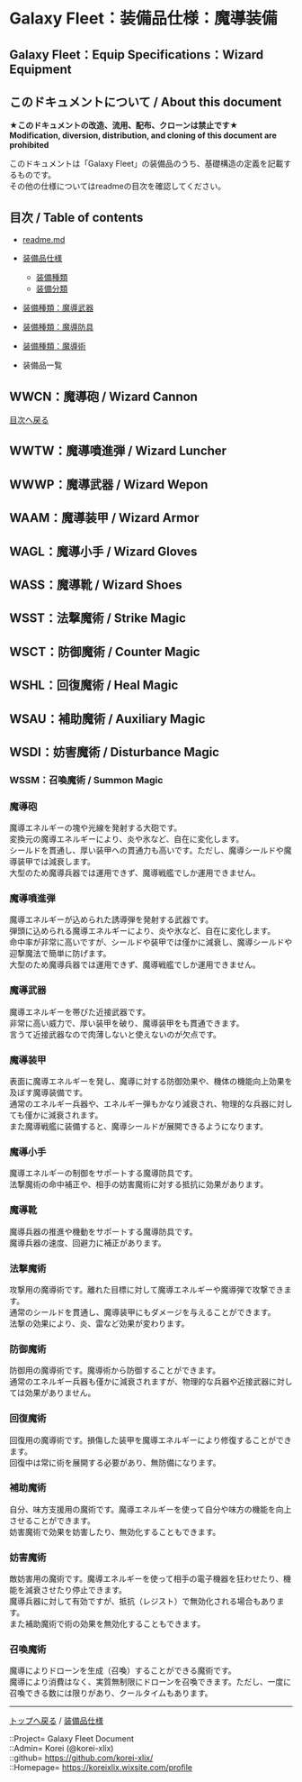 # Galaxy Fleet：装備品仕様：魔導装備

## Galaxy Fleet：Equip Specifications：Wizard Equipment

## このドキュメントについて / About this document
  
**★このドキュメントの改造、流用、配布、クローンは禁止です★**  
    **Modification, diversion, distribution, and cloning of this document are prohibited**  
  
このドキュメントは「Galaxy Fleet」の装備品のうち、基礎構造の定義を記載するものです。  
その他の仕様についてはreadmeの目次を確認してください。  





## 目次 / Table of contents

* [readme.md](/readme.md)

* [装備品仕様](/unit/readme.md)
  * [装備種類](/strategypart/readme.md#装備種類--equip-kind)
  * [装備分類](/equip/readme.md#装備分類--equip-class)

* [装備種類：魔導武器](/equip/readme.md#ww魔導武器--wizard-wepon)
* [装備種類：魔導防具](/equip/readme.md#wa魔導防具--wizard-armor)
* [装備種類：魔導術](/equip/readme.md#ws魔導術--wizard-spell)

* 装備品一覧








## WWCN：魔導砲 / Wizard Cannon

[目次へ戻る](#目次--table-of-contents)  
  



## WWTW：魔導噴進弾 / Wizard Luncher



## WWWP：魔導武器 / Wizard Wepon




## WAAM：魔導装甲 / Wizard Armor



## WAGL：魔導小手 / Wizard Gloves



## WASS：魔導靴 / Wizard Shoes




## WSST：法撃魔術 / Strike Magic




## WSCT：防御魔術 / Counter Magic



## WSHL：回復魔術 / Heal Magic



## WSAU：補助魔術 / Auxiliary Magic



## WSDI：妨害魔術 / Disturbance Magic



### WSSM：召喚魔術 / Summon Magic











### 魔導砲
  
魔導エネルギーの塊や光線を発射する大砲です。  
変換元の魔導エネルギーにより、炎や氷など、自在に変化します。  
シールドを貫通し、厚い装甲への貫通力も高いです。ただし、魔導シールドや魔導装甲では減衰します。  
大型のため魔導兵器では運用できず、魔導戦艦でしか運用できません。  


### 魔導噴進弾
  
魔導エネルギーが込められた誘導弾を発射する武器です。  
弾頭に込められる魔導エネルギーにより、炎や氷など、自在に変化します。  
命中率が非常に高いですが、シールドや装甲では僅かに減衰し、魔導シールドや迎撃魔法で簡単に防げます。  
大型のため魔導兵器では運用できず、魔導戦艦でしか運用できません。  


### 魔導武器
  
魔導エネルギーを帯びた近接武器です。  
非常に高い威力で、厚い装甲を破り、魔導装甲をも貫通できます。  
言うて近接武器なので肉薄しないと使えないのが欠点です。  


### 魔導装甲
  
表面に魔導エネルギーを発し、魔導に対する防御効果や、機体の機能向上効果を及ぼす魔導装備です。  
通常のエネルギー兵器や、エネルギー弾もかなり減衰され、物理的な兵器に対しても僅かに減衰されます。  
また魔導戦艦に装備すると、魔導シールドが展開できるようになります。  


### 魔導小手
  
魔導エネルギーの制御をサポートする魔導防具です。  
法撃魔術の命中補正や、相手の妨害魔術に対する抵抗に効果があります。  


### 魔導靴
  
魔導兵器の推進や機動をサポートする魔導防具です。  
魔導兵器の速度、回避力に補正があります。  


### 法撃魔術  
  
攻撃用の魔導術です。離れた目標に対して魔導エネルギーや魔導弾で攻撃できます。  
通常のシールドを貫通し、魔導装甲にもダメージを与えることができます。  
法撃の効果により、炎、雷など効果が変わります。  


### 防御魔術  
  
防御用の魔導術です。魔導術から防御することができます。  
通常のエネルギー兵器も僅かに減衰されますが、物理的な兵器や近接武器に対しては効果がありません。  


### 回復魔術  
  
回復用の魔導術です。損傷した装甲を魔導エネルギーにより修復することができます。  
回復中は常に術を展開する必要があり、無防備になります。  


### 補助魔術
  
自分、味方支援用の魔術です。魔導エネルギーを使って自分や味方の機能を向上させることができます。  
妨害魔術で効果を妨害したり、無効化することもできます。  


### 妨害魔術
  
敵妨害用の魔術です。魔導エネルギーを使って相手の電子機器を狂わせたり、機能を減衰させたり停止できます。  
魔導兵器に対して有効ですが、抵抗（レジスト）で無効化される場合もあります。  
また補助魔術で術の効果を無効化することもできます。  


### 召喚魔術
  
魔導によりドローンを生成（召喚）することができる魔術です。  
魔導により消費はなく、実質無制限にドローンを召喚できます。ただし、一度に召喚できる数には限りがあり、クールタイムもあります。  





***
[トップへ戻る](/readme.md) / [装備品仕様](/equip/readme.md)  
  
::Project= Galaxy Fleet Document  
::Admin= Korei (@korei-xlix)  
::github= https://github.com/korei-xlix/  
::Homepage= https://koreixlix.wixsite.com/profile  
